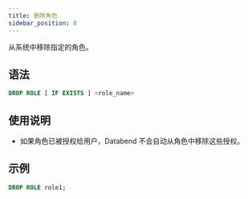 ```yaml
---
title: 删除角色
sidebar_position: 8
---
```


从系统中移除指定的角色。

## 语法

```sql
DROP ROLE [ IF EXISTS ] <role_name>
```

## 使用说明
* 如果角色已被授权给用户，Databend 不会自动从角色中移除这些授权。

## 示例

```sql
DROP ROLE role1;
```